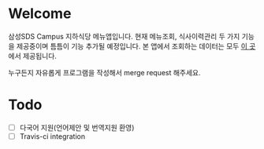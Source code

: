 # Welcome
삼성SDS Campus 지하식당 메뉴앱입니다.
현재 메뉴조회, 식사이력관리 두 가지 기능을 제공중이며 틈틈이 기능 추가될 예정입니다.
본 앱에서 조회하는 데이터는 모두 [이 곳](https://github.com/kimhanjoon/sdsfoodcourtmenu)에서 제공됩니다.

누구든지 자유롭게 프로그램을 작성해서 merge request 해주세요.


# Todo
- [ ] 다국어 지원(언어제안 및 번역지원 환영)
- [ ] Travis-ci integration
